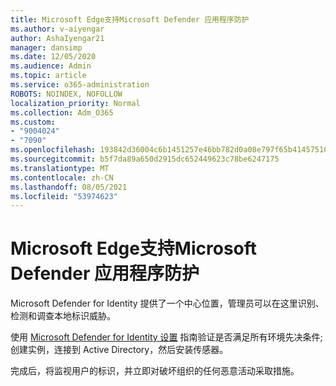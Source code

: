 ```yaml
---
title: Microsoft Edge支持Microsoft Defender 应用程序防护
ms.author: v-aiyengar
author: AshaIyengar21
manager: dansimp
ms.date: 12/05/2020
ms.audience: Admin
ms.topic: article
ms.service: o365-administration
ROBOTS: NOINDEX, NOFOLLOW
localization_priority: Normal
ms.collection: Adm_O365
ms.custom:
- "9004024"
- "7090"
ms.openlocfilehash: 193842d36004c6b1451257e46bb782d0a08e797f65b41457510339fb90aa7083
ms.sourcegitcommit: b5f7da89a650d2915dc652449623c78be6247175
ms.translationtype: MT
ms.contentlocale: zh-CN
ms.lasthandoff: 08/05/2021
ms.locfileid: "53974623"
---
```

# <a name="microsoft-edges-support-for-microsoft-defender-application-guard"></a>Microsoft Edge支持Microsoft Defender 应用程序防护

Microsoft Defender for Identity 提供了一个中心位置，管理员可以在这里识别、检测和调查本地标识威胁。 

使用 [Microsoft Defender for Identity 设置](https://admin.microsoft.com/AdminPortal/Home?#/modernonboarding/microsoftdefenderforidentitysetupguide) 指南验证是否满足所有环境先决条件;创建实例，连接到 Active Directory，然后安装传感器。 

完成后，将监视用户的标识，并立即对破坏组织的任何恶意活动采取措施。
